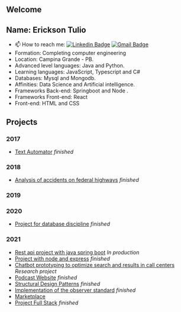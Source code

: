 
## Welcome


## Name: Erickson Tulio
- 📫 How to reach me: 
[![Linkedin Badge](https://img.shields.io/badge/-Erickson%20Tulio-3333cc?style=flat-square&logo=Linkedin&logoColor=white&link=https://www.linkedin.com/in/erickson-eng/)](https://www.linkedin.com/in/erickson-eng/) 
[![Gmail Badge](https://img.shields.io/badge/-erickson.tulio96@gmail.com-3333cc?style=flat-square&logo=Gmail&logoColor=white&link=mailto:erickson.tulio96@gmail.com)](mailto:erickson.tulio96@gmail.com)
- Formation: Completing computer engineering
- Location: Campina Grande - PB.
- Advanced level languages: Java and Python.
- Learning languages: JavaScript, Typescript and C#
- Databases: Mysql and Mongodb.
- Affinities: Data Science and Artificial intelligence.
- Frameworks Back-end: Springboot and Node .
- Frameworks Front-end: React
- Front-end: HTML and CSS


## Projects
### 2017
- [Text Automator](https://github.com/Erickson-Eng/Retencao) *finished*
### 2018
- [Analysis of accidents on federal highways](https://github.com/Erickson-Eng/Projeto-Estatistica) *finished*
### 2019

### 2020
- [Project for database discipline](https://github.com/Erickson-Eng/Banco-de-dados) *finished*
### 2021
- [Rest api project with java spring boot](https://github.com/Erickson-Eng/SpringBotApp) *In production*
- [Project with node and express](https://github.com/Erickson-Eng/Projeto-VGB) *finished*
- [Chatbot prototyping to optimize search and results in call centers](https://github.com/Erickson-Eng/Rasa) *Research project* 
- [Podcast Website](https://github.com/Erickson-Eng/NLW-5_Reactjs) *finished*
- [Structural Design Patterns](https://github.com/Erickson-Eng/PadroesDeProjeto) *finished*
- [Implementation of the observer standard](https://github.com/Erickson-Eng/PatternDesignerObserver) *finished*
- [Marketplace](https://github.com/Erickson-Eng/Marketplace "Prototyping phase") 
- [Project Full Stack](https://github.com/Erickson-Eng/fullstackproject) *finished*


